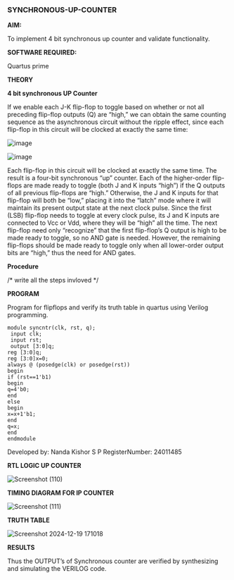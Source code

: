 ### SYNCHRONOUS-UP-COUNTER

**AIM:**

To implement 4 bit synchronous up counter and validate functionality.

**SOFTWARE REQUIRED:**

Quartus prime

**THEORY**

**4 bit synchronous UP Counter**

If we enable each J-K flip-flop to toggle based on whether or not all preceding flip-flop outputs (Q) are “high,” we can obtain the same counting sequence as the asynchronous circuit without the ripple effect, since each flip-flop in this circuit will be clocked at exactly the same time:

![image](https://github.com/naavaneetha/SYNCHRONOUS-UP-COUNTER/assets/154305477/d5db3fa0-e413-404c-b80e-b2f39d82e7e8)


![image](https://github.com/naavaneetha/SYNCHRONOUS-UP-COUNTER/assets/154305477/52cb61eb-d04b-442d-810c-31185a68410b)

Each flip-flop in this circuit will be clocked at exactly the same time.
The result is a four-bit synchronous “up” counter. Each of the higher-order flip-flops are made ready to toggle (both J and K inputs “high”) if the Q outputs of all previous flip-flops are “high.”
Otherwise, the J and K inputs for that flip-flop will both be “low,” placing it into the “latch” mode where it will maintain its present output state at the next clock pulse.
Since the first (LSB) flip-flop needs to toggle at every clock pulse, its J and K inputs are connected to Vcc or Vdd, where they will be “high” all the time.
The next flip-flop need only “recognize” that the first flip-flop’s Q output is high to be made ready to toggle, so no AND gate is needed.
However, the remaining flip-flops should be made ready to toggle only when all lower-order output bits are “high,” thus the need for AND gates.

**Procedure**

/* write all the steps invloved */

**PROGRAM**

Program for flipflops and verify its truth table in quartus using Verilog programming. 

```
module syncntr(clk, rst, q);
 input clk;
 input rst;
 output [3:0]q;
reg [3:0]q;
reg [3:0]x=0;
always @ (posedge(clk) or posedge(rst))
begin
if (rst==1'b1)
begin
q=4'b0;
end
else
begin
x=x+1'b1;
end
q=x;
end
endmodule

```
Developed by: Nanda Kishor S P
RegisterNumber: 24011485


**RTL LOGIC UP COUNTER**

![Screenshot (110)](https://github.com/user-attachments/assets/5ee941db-594a-41ab-83fd-1a399188b44d)


**TIMING DIAGRAM FOR IP COUNTER**

![Screenshot (111)](https://github.com/user-attachments/assets/18b82762-57d7-4407-af05-8d2501ae70d4)


**TRUTH TABLE**

![Screenshot 2024-12-19 171018](https://github.com/user-attachments/assets/aad8d859-eefd-4ef0-8fbb-a872ca15d772)


**RESULTS**

Thus the OUTPUT’s of Synchronous counter are verified by synthesizing and
simulating the VERILOG code.
